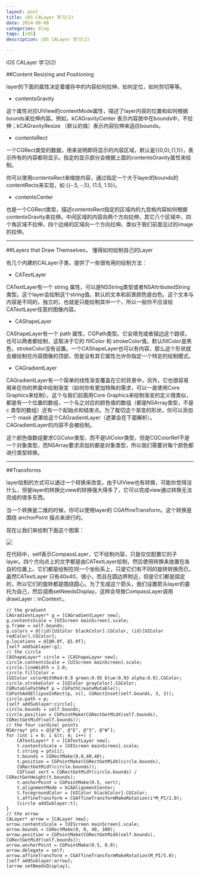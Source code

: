 ```yaml
---
layout: post
title: iOS CALayer 学习(2)
date: 2014-08-08
categories: blog
tags: [iOS]
description: iOS CALayer 学习(2)

---
```


iOS CALayer 学习(2)

##Content Resizing and Positioning

layer的下面的属性决定着缓存中的内容如何拉伸，如何定位，如何剪切等等。

*   contentsGravity

这个属性对应UIView的contentMode属性，描述了layer内容的位置和如何根据bounds来拉伸内容。例如，kCAGravityCenter 表示内容居中在bounds中，不拉伸；kCAGravityResize （默认的值）表示内容拉伸来适应bounds。

*   contentsRect

一个CGRect类型的数据，用来说明即将显示的内容区域，默认是{{0,0},{1,1}}，表示所有的内容都将显示。指定的显示部分会根据上面的contentsGravity属性来绘制。

你可以使用contentsRect来缩放内容，通过指定一个大于layer的bounds的contentRects来实现，如 {{-.5, -.5}, {1.5, 1.5}}。

*   contentsCenter

也是一个CGRect类型，描述contentsRect指定的区域内的九宫格内容如何根据contentsGravity来拉伸。中间区域的内容向两个方向拉伸，其它八个区域中，四个角区域不拉伸，四个边缘的区域向一个方向拉伸。类似于我们前面见过的image的拉伸。

* * *

##Layers that Draw Themselves， 懂得如何绘制自己的Layer

有几个内建的CALayer子类，提供了一些很有用的绘制方法：

*   CATextLayer

CATextLayer有一个 string 属性，可以是NSString类型或者NSAttributedString类型。这个layer会绘制这个string值。默认的文本和前景颜色是白色。这个文本与内容是不同的，独立的，也就是只能绘制其中一个，所以一般你不应该给CATextLayer任意的图像内容。

*   CAShapeLayer

CAShapeLayer有一个 path 属性，CGPath类型。它会填充或者描边这个路径，也可以两者都绘制，这取决于它的 fillColor 和 strokeColor值。默认fillColor是黑色，strokeColor没有设置。一个CAShapeLayer也可以有内容，那么这个形状就会被绘制在内容图像的顶部，但是没有其它属性允许你指定一个特定的绘制模式。

*   CAGradientLayer

CAGradientLayer有一个简单的线性渐变覆盖在它的背景中，另外，它也很容易用来在你的界面中绘制渐变（如何你有更加特殊的需求，可以一直使用Core Graphics来绘制）。这个与我们前面用Core Graphics来绘制渐变的定义很类似，都是有一个位置的数组，一个与之对应的颜色值的数组（都是NSArray类型，不是c 类型的数组）还有一个起始点和结束点。为了裁切这个渐变的形状，你可以添加一个 mask 遮罩给这个CAGradientLayer（遮罩会在下面解析）。CAGradientLayer的内容不会被绘制。

这个颜色值数组要求CGColor类型，而不是UIColor类型，但是CGColorRef不是一个对象类型，而NSArray要求添加的都是对象类型，所以我们需要对每个颜色都进行类型转换。

* * *

##Transforms

layer绘制的方式可以通过一个转换来改变。由于UIView也有转换，可能你觉得没什么，但是layer的转换比view的转换强大得多了，它可以完成view通过转换无法完成的很多东西。

当一个转换是二维的时候，你可以使用layer的 CGAffineTransform。这个转换是围绕 anchorPoint 描点来进行的。

现在让我们来绘制下面这个图案：

![][1]

在代码中，self表示CompassLayer，它不绘制内容，只是仅仅配置它的子layer。四个方向点上的文字都是由CATextLayer绘制，然后使用转换来放置在各自的位置上。它们都是绘制在同一个坐标系上，只是它们有不同的旋转转换而已，虽然CATextLayer 只有40x40，很小，而且在圆边界附近，但是它们都是固定的，所以它们的旋转都是围绕圆心。为了生成这个箭头，我们设置箭头layer的委托为自己，然后调用setNeedsDisplay，这样会导致CompassLayer调用 drawLayer：inContext:。

    // the gradient
    CAGradientLayer* g = [CAGradientLayer new];
    g.contentsScale = [UIScreen mainScreen].scale;
    g.frame = self.bounds;
    g.colors = @[(id)[UIColor blackColor].CGColor, (id)[UIColor redColor].CGColor];
    g.locations = @[@0.0f, @1.0f];
    [self addSublayer:g];
    // the circle
    CAShapeLayer* circle = [CAShapeLayer new];
    circle.contentsScale = [UIScreen mainScreen].scale;
    circle.lineWidth = 2.0;
    circle.fillColor =
    [UIColor colorWithRed:0.9 green:0.95 blue:0.93 alpha:0.9].CGColor;
    circle.strokeColor = [UIColor grayColor].CGColor;
    CGMutablePathRef p = CGPathCreateMutable();
    CGPathAddEllipseInRect(p, nil, CGRectInset(self.bounds, 3, 3));
    circle.path = p;
    [self addSublayer:circle];
    circle.bounds = self.bounds;
    circle.position = CGPointMake(CGRectGetMidX(self.bounds), CGRectGetMidY(self.bounds));
    // the four cardinal points
    NSArray* pts = @[@"N", @"E", @"S", @"W"];
    for (int i = 0; i &lt; 4; i++) {
        CATextLayer* t = [CATextLayer new];
        t.contentsScale = [UIScreen mainScreen].scale;
        t.string = pts[i];
        t.bounds = CGRectMake(0,0,40,40);
        t.position = CGPointMake(CGRectGetMidX(circle.bounds),
        CGRectGetMidY(circle.bounds));
        CGFloat vert = CGRectGetMidY(circle.bounds) / CGRectGetHeight(t.bounds);
        t.anchorPoint = CGPointMake(0.5, vert);
        t.alignmentMode = kCAAlignmentCenter;
        t.foregroundColor = [UIColor blackColor].CGColor;
        t.affineTransform = CGAffineTransformMakeRotation(i*M_PI/2.0);
        [circle addSublayer:t];
    }
    // the arrow
    CALayer* arrow = [CALayer new];
    arrow.contentsScale = [UIScreen mainScreen].scale;
    arrow.bounds = CGRectMake(0, 0, 40, 100);
    arrow.position = CGPointMake(CGRectGetMidX(self.bounds), CGRectGetMidY(self.bounds));
    arrow.anchorPoint = CGPointMake(0.5, 0.8);
    arrow.delegate = self;
    arrow.affineTransform = CGAffineTransformMakeRotation(M_PI/5.0);
    [self addSublayer:arrow];
    [arrow setNeedsDisplay];

 [1]: http://images.cnitblog.com/blog/406864/201410/052237500973622.png

